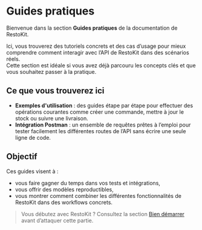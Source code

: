 # Guides pratiques

Bienvenue dans la section **Guides pratiques** de la documentation de RestoKit.

Ici, vous trouverez des tutoriels concrets et des cas d’usage pour mieux comprendre comment interagir avec l’API de RestoKit dans des scénarios réels.  
Cette section est idéale si vous avez déjà parcouru les concepts clés et que vous souhaitez passer à la pratique.

## Ce que vous trouverez ici

- **Exemples d'utilisation** : des guides étape par étape pour effectuer des opérations courantes comme créer une commande, mettre à jour le stock ou suivre une livraison.
- **Intégration Postman** : un ensemble de requêtes prêtes à l’emploi pour tester facilement les différentes routes de l’API sans écrire une seule ligne de code.

## Objectif

Ces guides visent à :

- vous faire gagner du temps dans vos tests et intégrations,
- vous offrir des modèles reproductibles,
- vous montrer comment combiner les différentes fonctionnalités de RestoKit dans des workflows concrets.

> Vous débutez avec RestoKit ? Consultez la section [Bien démarrer](../getting-started.md) avant d’attaquer cette partie.
